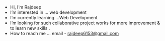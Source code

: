 -  Hi, I’m Rajdeep
-  I’m interested in ... web development 
-  I’m currently learning ...Web Development
-  I’m looking for such collaborative project works for more improvement & to learn new skills .
-   How to reach me ... email - rajdeep6153@gmail.com

<!---
sticktostack/sticktostack is a ✨ special ✨ repository because its `README.md` (this file) appears on your GitHub profile.
You can click the Preview link to take a look at your changes.
--->

